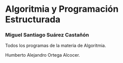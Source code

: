 # Algoritmia y Programación Estructurada
### Miguel Santiago Suárez Castañón

Todos los programas de la materia de Algoritmia.

Humberto Alejandro Ortega Alcocer.
